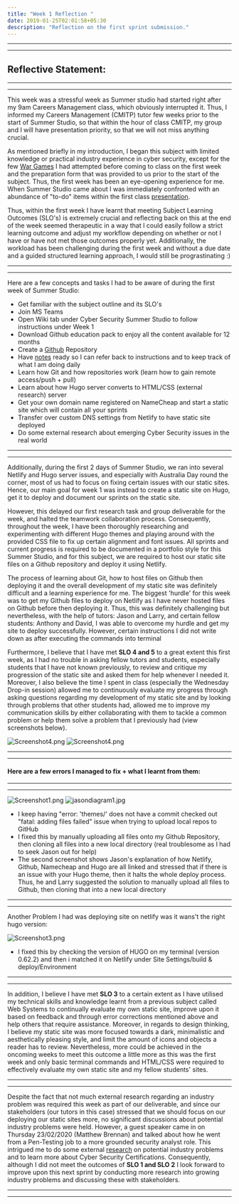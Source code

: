 ```yaml
---
title: "Week 1 Reflection "
date: 2019-01-25T02:01:58+05:30
description: "Reflection on the first sprint submission."
---
```

***
***
## Reflective Statement:
***
***
This week was a stressful week as Summer studio had started right after my 9am Careers Management class, which obviously interrupted it. Thus, I informed my Careers Management (CMITP) tutor few weeks prior to the start of Summer Studio, so that within the hour of class CMITP, my group and I will have presentation priority, so that we will not miss anything crucial.

As mentioned briefly in my introduction, I began this subject with limited knowledge or practical industry experience in cyber security, except for the few [War Games](https://overthewire.org/wargames/) I had attempted before coming to class on the first week and the preparation form that was provided to us prior to the start of the subject. Thus, the first week has been an eye-opening experience for me. When Summer Studio came about I was immediately confronted with an  abundance of "to-do" items within the first class [presentation](https://teams.microsoft.com/_#/school/files/Studio%2002%20-%20Cyber%20Security%20-%20An%20Offensive%20Mindset?threadId=19:a7bbee14e65e4799990d7a5b5f0abbb6@thread.skype&ctx=channel&context=Week%25201).

Thus, within the first week I have learnt that meeting Subject Learning Outcomes (SLO's) is extremely crucial and reflecting back on this at the end of the week seemed therapeutic in a way that I could easily follow a strict learning outcome and adjust my workflow depending on whether or not I have or have not met those outcomes properly yet. Additionally, the workload has been challenging during the first week and without a due date and a guided structured learning approach, I would still be prograstinating :)
***
***

Here are a few concepts and tasks I had to be aware of during the first week of Summer Studio:
- Get familiar with the subject outline and its SLO's
- Join MS Teams
- Open Wiki tab under Cyber Security Summer Studio to follow instructions under Week 1
- Download Github education pack to enjoy all the content available for 12 months
- Create a [Github](https://github.com/TE3CH4N/CYBERSEC_SUMMER) Repository
- Have [notes](https://www.notion.so/Submission-1-a7f410f1c65547028ddf31ddfcb41712) ready so I can refer back to instructions and to keep track of what I am doing daily
- Learn how Git and how repositories work (learn how to gain remote access/push + pull)
- Learn about how Hugo server converts to HTML/CSS (external research) server
- Get your own domain name registered on NameCheap and start a static site which will contain all your sprints
- Transfer over custom DNS settings from Netlify to have static site deployed
- Do some external research about emerging Cyber Security issues in the real world
***
***


Additionally, during the first 2 days of Summer Studio, we ran into several Netlify and Hugo server issues, and especially with Australia Day round the corner, most of us had to focus on fixing certain issues with our static sites. Hence, our main goal for week 1 was instead to create a static site on Hugo, get it to deploy and document our sprints on the static site.

However, this delayed our first research task and group deliverable for the week, and halted the teamwork collaboration process. Consequently, throughout the week, I have been thoroughly researching and experimenting with different Hugo themes and playing around with the provided CSS file to fix up certain alignment and font issues. All sprints and current progress is required to be documented in a portfolio style for this Summer Studio, and for this subject, we are required to host our static site files on a Github repository and deploy it using Netlify.

The process of learning about Git, how to host files on Github then deploying it and the overall development of my static site was definitely difficult and a learning experience for me. The biggest 'hurdle' for this week was to get my Github files to deploy on Netlify as I have never hosted files on Github before then deploying it. Thus, this was definitely challenging but nevertheless, with the help of tutors: Jason and Larry, and certain fellow students: Anthony and David, I was able to overcome my hurdle and get my site to deploy successfully. However, certain instructions I did not write down as after executing the commands into terminal

Furthermore, I believe that I have met **SLO 4 and 5** to a great extent this first week, as I had no trouble in asking fellow tutors and students, especially students that I have not known previously, to review and critique my progression of the static site and asked them for help whenever I needed it. Moreover, I also believe the time I spent in class (especially the Wednesday Drop-in session) allowed me to continuously evaluate my progress through asking questions regarding my development of my static site and by looking through problems that other students had, allowed me to improve my communication skills by either collaborating with them to tackle a common problem or help them solve a problem that I previously had (view screenshots below).

![Screenshot4.png](/images/screenshot4.png)
![Screenshot4.png](/images/jasoncomms.png)

***
***



#### Here are a few **errors** I managed to fix + what I learnt from them:
***
***
![Screenshot1.png](/images/screenshot1.png)
![jasondiagram1.jpg](/images/jasondiagram1.jpg)


- I keep having "error: 'themes/' does not have a commit checked out "fatal: adding files failed" issue when trying to upload local repos to GitHub
- I fixed this by manually uploading all files onto my Github Repository, then cloning all files into a new local directory (real troublesome as I had to seek Jason out for help)
- The second screenshot shows Jason's explanation of how Netlify, Github, Namecheap and Hugo are all linked and stressed that if there is an issue with your Hugo theme, then it halts the whole deploy process. Thus, he and Larry suggested the solution to manually upload all files to Github, then cloning that into a new local directory
***
***

Another Problem I had was deploying site on netlify was it wans't the right hugo version:

![Screenshot3.png](/images/screenshot3.png)

- I fixed this by checking the version of HUGO on my terminal (version 0.62.2) and then i matched it on Netlify under Site Settings/build & deploy/Environment
***
***
In addition, I believe I have met **SLO 3** to a certain extent as I have utilised my technical skills and knowledge learnt from a previous subject called Web Systems to continually evaluate my own static site, improve upon it based on feedback and through error corrections mentioned above and help others that require assistance. Moreover, in regards to design thinking, I believe my static site was more focused towards a dark, minimalistic and aesthetically pleasing style, and limit the amount of icons and objects a reader has to review. Nevertheless, more could be achieved in the oncoming weeks to meet this outcome a little more as this was the first week and only basic terminal commands and HTML/CSS were required to effectively evaluate my own static site and my fellow students' sites.
***
***

Despite the fact that not much external research regarding an industry problem was required this week as part of our deliverable, and since our stakeholders (our tutors in this case) stressed that we should focus on our deploying our static sites more, no significant discussions about potential industry problems were held. However, a guest speaker came in on Thursday 23/02/2020 (Matthew Brennan) and talked about how he went from a Pen-Testing job to a more grounded security analyst role. This intrigued me to do some external [research](https://www.globalsign.com/en/blog/cybersecurity-trends-and-challenges-2018/) on potential industry problems and to learn more about Cyber Security Certifications. Consequently, although I did not meet the outcomes of **SLO 1 and SLO 2** I look forward to improve upon this next sprint by conducting more research into growing industry problems and discussing these with stakeholders.


***
***
